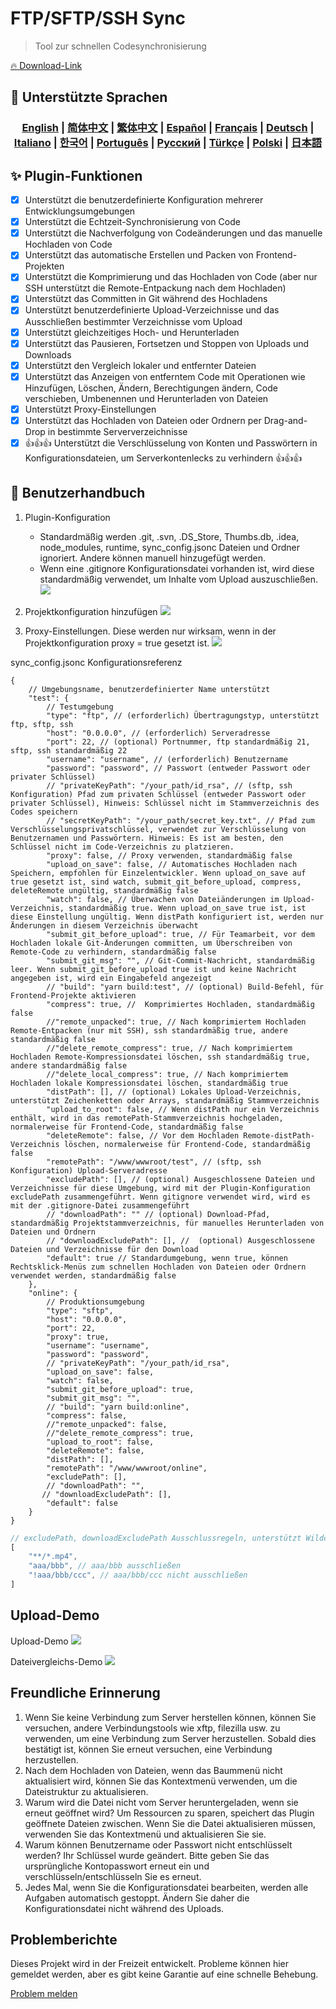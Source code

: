 # FTP/SFTP/SSH Sync 

> Tool zur schnellen Codesynchronisierung

[🔥 Download-Link](https://marketplace.visualstudio.com/items?itemName=oorzc.ssh-tools)

## 🎉 Unterstützte Sprachen

<h3 align="center">
    <a href="https://github.com/oorzc/vscode_sync_tool/blob/main/lang/en.md">English</a> |
    <a href="https://github.com/oorzc/vscode_sync_tool/blob/main/lang/zh.md">简体中文</a> |
    <a href="https://github.com/oorzc/vscode_sync_tool/blob/main/lang/zh-tw.md">繁体中文</a> |
    <a href="https://github.com/oorzc/vscode_sync_tool/blob/main/lang/es.md">Español</a> |
    <a href="https://github.com/oorzc/vscode_sync_tool/blob/main/lang/fr.md">Français</a> |
    <a href="https://github.com/oorzc/vscode_sync_tool/blob/main/lang/de.md">Deutsch</a> |
    <a href="https://github.com/oorzc/vscode_sync_tool/blob/main/lang/it.md">Italiano</a> |
    <a href="https://github.com/oorzc/vscode_sync_tool/blob/main/lang/ko.md">한국어</a> |
    <a href="https://github.com/oorzc/vscode_sync_tool/blob/main/lang/pt.md">Português</a> |
    <a href="https://github.com/oorzc/vscode_sync_tool/blob/main/lang/ru.md">Pусский</a> |
    <a href="https://github.com/oorzc/vscode_sync_tool/blob/main/lang/tr.md">Türkçe</a> |
    <a href="https://github.com/oorzc/vscode_sync_tool/blob/main/lang/pl.md">Polski</a> |
    <a href="https://github.com/oorzc/vscode_sync_tool/blob/main/lang/ja.md">日本語</a> 
</h3>

## ✨ Plugin-Funktionen

- [x] Unterstützt die benutzerdefinierte Konfiguration mehrerer Entwicklungsumgebungen  
- [x] Unterstützt die Echtzeit-Synchronisierung von Code  
- [x] Unterstützt die Nachverfolgung von Codeänderungen und das manuelle Hochladen von Code  
- [x] Unterstützt das automatische Erstellen und Packen von Frontend-Projekten  
- [x] Unterstützt die Komprimierung und das Hochladen von Code (aber nur SSH unterstützt die Remote-Entpackung nach dem Hochladen)  
- [x] Unterstützt das Committen in Git während des Hochladens  
- [x] Unterstützt benutzerdefinierte Upload-Verzeichnisse und das Ausschließen bestimmter Verzeichnisse vom Upload  
- [x] Unterstützt gleichzeitiges Hoch- und Herunterladen  
- [x] Unterstützt das Pausieren, Fortsetzen und Stoppen von Uploads und Downloads  
- [x] Unterstützt den Vergleich lokaler und entfernter Dateien  
- [x] Unterstützt das Anzeigen von entferntem Code mit Operationen wie Hinzufügen, Löschen, Ändern, Berechtigungen ändern, Code verschieben, Umbenennen und Herunterladen von Dateien  
- [x] Unterstützt Proxy-Einstellungen  
- [x] Unterstützt das Hochladen von Dateien oder Ordnern per Drag-and-Drop in bestimmte Serververzeichnisse  
- [x] 👍👍👍 Unterstützt die Verschlüsselung von Konten und Passwörtern in Konfigurationsdateien, um Serverkontenlecks zu verhindern 👍👍👍  

## 📖 Benutzerhandbuch

1. Plugin-Konfiguration

    - Standardmäßig werden .git, .svn, .DS_Store, Thumbs.db, .idea, node_modules, runtime, sync_config.jsonc Dateien und Ordner ignoriert. Andere können manuell hinzugefügt werden.
    - Wenn eine .gitignore Konfigurationsdatei vorhanden ist, wird diese standardmäßig verwendet, um Inhalte vom Upload auszuschließen.
      ![](https://cdn.jsdelivr.net/gh/oorzc/public_img@main/img/2024%2F11%2F12%2F2a2b4adc7305c7b1c84d796da57cfe81.png)

2. Projektkonfiguration hinzufügen
   ![](https://cdn.jsdelivr.net/gh/oorzc/public_img@main/img/2024%2F11%2F12%2F0aba393b99df91a094fac6c14a2aebe1.gif)

3. Proxy-Einstellungen. Diese werden nur wirksam, wenn in der Projektkonfiguration proxy = true gesetzt ist.
   ![](https://cdn.jsdelivr.net/gh/oorzc/public_img@main/img/2024%2F11%2F12%2F9f00f0451dd2c558ad469178d0058713.png)

sync_config.jsonc Konfigurationsreferenz

```jsonc
{
	// Umgebungsname, benutzerdefinierter Name unterstützt
	"test": {
		// Testumgebung
		"type": "ftp", // (erforderlich) Übertragungstyp, unterstützt ftp, sftp, ssh
		"host": "0.0.0.0", // (erforderlich) Serveradresse
		"port": 22, // (optional) Portnummer, ftp standardmäßig 21, sftp, ssh standardmäßig 22
		"username": "username", // (erforderlich) Benutzername
		"password": "password", // Passwort (entweder Passwort oder privater Schlüssel)
		// "privateKeyPath": "/your_path/id_rsa", // (sftp, ssh Konfiguration) Pfad zum privaten Schlüssel (entweder Passwort oder privater Schlüssel), Hinweis: Schlüssel nicht im Stammverzeichnis des Codes speichern
		// "secretKeyPath": "/your_path/secret_key.txt", // Pfad zum Verschlüsselungsprivatschlüssel, verwendet zur Verschlüsselung von Benutzernamen und Passwörtern. Hinweis: Es ist am besten, den Schlüssel nicht im Code-Verzeichnis zu platzieren.
		"proxy": false, // Proxy verwenden, standardmäßig false
		"upload_on_save": false, // Automatisches Hochladen nach Speichern, empfohlen für Einzelentwickler. Wenn upload_on_save auf true gesetzt ist, sind watch, submit_git_before_upload, compress, deleteRemote ungültig, standardmäßig false
		"watch": false, // Überwachen von Dateiänderungen im Upload-Verzeichnis, standardmäßig true. Wenn upload_on_save true ist, ist diese Einstellung ungültig. Wenn distPath konfiguriert ist, werden nur Änderungen in diesem Verzeichnis überwacht
		"submit_git_before_upload": true, // Für Teamarbeit, vor dem Hochladen lokale Git-Änderungen committen, um Überschreiben von Remote-Code zu verhindern, standardmäßig false
		"submit_git_msg": "", // Git-Commit-Nachricht, standardmäßig leer. Wenn submit_git_before_upload true ist und keine Nachricht angegeben ist, wird ein Eingabefeld angezeigt
		// "build": "yarn build:test", // (optional) Build-Befehl, für Frontend-Projekte aktivieren
		"compress": true, //  Komprimiertes Hochladen, standardmäßig false
		//"remote_unpacked": true, // Nach komprimiertem Hochladen Remote-Entpacken (nur mit SSH), ssh standardmäßig true, andere standardmäßig false
		//"delete_remote_compress": true, // Nach komprimiertem Hochladen Remote-Kompressionsdatei löschen, ssh standardmäßig true, andere standardmäßig false
		//"delete_local_compress": true, // Nach komprimiertem Hochladen lokale Kompressionsdatei löschen, standardmäßig true
		"distPath": [], // (optional) Lokales Upload-Verzeichnis, unterstützt Zeichenketten oder Arrays, standardmäßig Stammverzeichnis
		"upload_to_root": false, // Wenn distPath nur ein Verzeichnis enthält, wird in das remotePath-Stammverzeichnis hochgeladen, normalerweise für Frontend-Code, standardmäßig false
		"deleteRemote": false, // Vor dem Hochladen Remote-distPath-Verzeichnis löschen, normalerweise für Frontend-Code, standardmäßig false
		"remotePath": "/www/wwwroot/test", // (sftp, ssh Konfiguration) Upload-Serveradresse
		"excludePath": [], // (optional) Ausgeschlossene Dateien und Verzeichnisse für diese Umgebung, wird mit der Plugin-Konfiguration excludePath zusammengeführt. Wenn gitignore verwendet wird, wird es mit der .gitignore-Datei zusammengeführt
		// "downloadPath": "" // (optional) Download-Pfad, standardmäßig Projektstammverzeichnis, für manuelles Herunterladen von Dateien und Ordnern
		// "downloadExcludePath": [], //  (optional) Ausgeschlossene Dateien und Verzeichnisse für den Download
		"default": true // Standardumgebung, wenn true, können Rechtsklick-Menüs zum schnellen Hochladen von Dateien oder Ordnern verwendet werden, standardmäßig false
	},
	"online": {
		// Produktionsumgebung
		"type": "sftp",
		"host": "0.0.0.0",
		"port": 22,
		"proxy": true,
		"username": "username",
		"password": "password",
		// "privateKeyPath": "/your_path/id_rsa",
		"upload_on_save": false,
		"watch": false,
		"submit_git_before_upload": true,
		"submit_git_msg": "",
		// "build": "yarn build:online",
		"compress": false,
		//"remote_unpacked": false,
		//"delete_remote_compress": true,
		"upload_to_root": false,
		"deleteRemote": false,
		"distPath": [],
		"remotePath": "/www/wwwroot/online",
		"excludePath": [],
		// "downloadPath": "",
	   // "downloadExcludePath": [],
		"default": false
	}
}
```

```js
// excludePath, downloadExcludePath Ausschlussregeln, unterstützt Wildcards
[
	"**/*.mp4",
	"aaa/bbb", // aaa/bbb ausschließen
	"!aaa/bbb/ccc", // aaa/bbb/ccc nicht ausschließen
]
```

## Upload-Demo

Upload-Demo
![](https://cdn.jsdelivr.net/gh/oorzc/public_img@main/img/2024%2F11%2F12%2F8f85ff0142ef082749b55f7db3c8bf13.gif)

Dateivergleichs-Demo
![](https://cdn.jsdelivr.net/gh/oorzc/public_img@main/img/2024%2F11%2F12%2F6cbd149ae7959c8097ce288fb91ed800.gif)

## Freundliche Erinnerung

1. Wenn Sie keine Verbindung zum Server herstellen können, können Sie versuchen, andere Verbindungstools wie xftp, filezilla usw. zu verwenden, um eine Verbindung zum Server herzustellen. Sobald dies bestätigt ist, können Sie erneut versuchen, eine Verbindung herzustellen.
2. Nach dem Hochladen von Dateien, wenn das Baummenü nicht aktualisiert wird, können Sie das Kontextmenü verwenden, um die Dateistruktur zu aktualisieren.
3. Warum wird die Datei nicht vom Server heruntergeladen, wenn sie erneut geöffnet wird? Um Ressourcen zu sparen, speichert das Plugin geöffnete Dateien zwischen. Wenn Sie die Datei aktualisieren müssen, verwenden Sie das Kontextmenü und aktualisieren Sie sie.
4. Warum können Benutzername oder Passwort nicht entschlüsselt werden? Ihr Schlüssel wurde geändert. Bitte geben Sie das ursprüngliche Kontopasswort erneut ein und verschlüsseln/entschlüsseln Sie es erneut.
5. Jedes Mal, wenn Sie die Konfigurationsdatei bearbeiten, werden alle Aufgaben automatisch gestoppt. Ändern Sie daher die Konfigurationsdatei nicht während des Uploads.

## Problemberichte

Dieses Projekt wird in der Freizeit entwickelt. Probleme können hier gemeldet werden, aber es gibt keine Garantie auf eine schnelle Behebung.

[Problem melden](https://github.com/oorzc/vscode_sync_tool/issues)